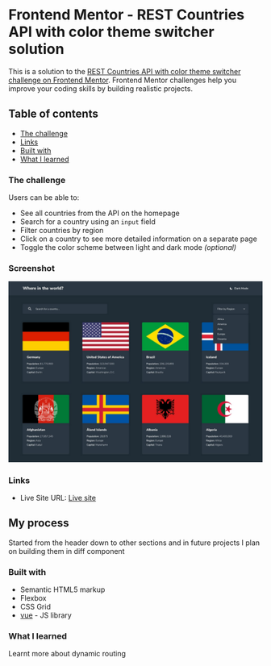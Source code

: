 # Frontend Mentor - REST Countries API with color theme switcher solution

This is a solution to the [REST Countries API with color theme switcher challenge on Frontend Mentor](https://www.frontendmentor.io/challenges/rest-countries-api-with-color-theme-switcher-5cacc469fec04111f7b848ca). Frontend Mentor challenges help you improve your coding skills by building realistic projects. 

## Table of contents

  - [The challenge](#the-challenge)
  - [Links](#links)
  - [Built with](#built-with)
  - [What I learned](#what-i-learned)

### The challenge

Users can be able to:

- See all countries from the API on the homepage
- Search for a country using an `input` field
- Filter countries by region
- Click on a country to see more detailed information on a separate page
- Toggle the color scheme between light and dark mode *(optional)*

### Screenshot

![](./src/assets/desktop-design-home-dark.jpg)


### Links

- Live Site URL: [Live site](https://musteey-restcountries.netlify.app/)

## My process
Started from the header down to other sections and in future projects I plan on building them in diff component
### Built with

- Semantic HTML5 markup
- Flexbox
- CSS Grid
- [vue](https://vuejs.org/) - JS library


### What I learned

Learnt more about dynamic routing
